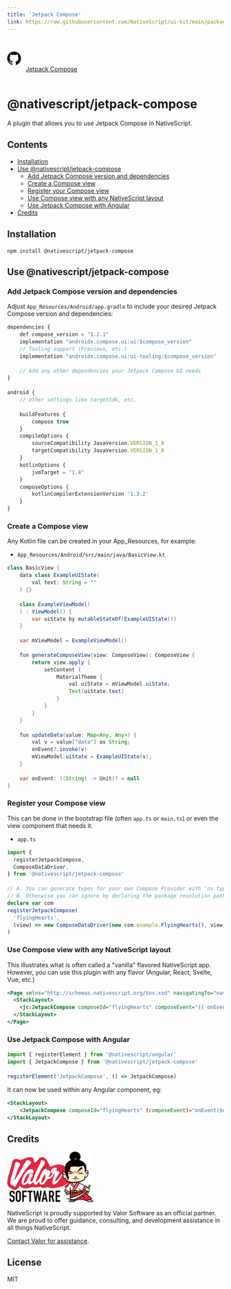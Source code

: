 ```yaml
---
title: 'Jetpack Compose'
link: https://raw.githubusercontent.com/NativeScript/ui-kit/main/packages/jetpack-compose/README.md
---
```


<div style="width: 100%; padding: 1.2em 0em">
	<img alt="github logo" src="../assets/images/github/GitHub-Mark-32px.png" style="display: inline; margin: 1em 0.5em 1em 0em">
	<a href="https://github.com/NativeScript/ui-kit/tree/main/packages/jetpack-compose" target="_blank" noopener>Jetpack Compose</a>
</div>

# @nativescript/jetpack-compose

A plugin that allows you to use Jetpack Compose in NativeScript.

## Contents

- [Installation](#installation)
- [Use @nativescript/jetpack-compose](#use-nativescriptjetpack-compose)
  - [Add Jetpack Compose version and dependencies](#add-jetpack-compose-version-and-dependencies)
  - [Create a Compose view](#create-a-compose-view)
  - [Register your Compose view](#register-your-compose-view)
  - [Use Compose view with any NativeScript layout](#use-compose-view-with-any-nativescript-layout)
  - [Use Jetpack Compose with Angular](#use-jetpack-compose-with-angular)
- [Credits](#credits)

## Installation

```cli
npm install @nativescript/jetpack-compose
```

## Use @nativescript/jetpack-compose

### Add Jetpack Compose version and dependencies

Adjust `App_Resources/Android/app.gradle` to include your desired Jetpack Compose version and dependencies:

```ts
dependencies {
    def compose_version = "1.2.1"
    implementation "androidx.compose.ui:ui:$compose_version"
    // Tooling support (Previews, etc.)
    implementation "androidx.compose.ui:ui-tooling:$compose_version"

    // Add any other dependencies your Jetpack Compose UI needs
}

android {
    // other settings like targetSdk, etc.

    buildFeatures {
        compose true
    }
    compileOptions {
        sourceCompatibility JavaVersion.VERSION_1_8
        targetCompatibility JavaVersion.VERSION_1_8
    }
    kotlinOptions {
        jvmTarget = "1.8"
    }
    composeOptions {
        kotlinCompilerExtensionVersion '1.3.2'
    }
}
```

### Create a Compose view

Any Kotlin file can be created in your App_Resources, for example:

- `App_Resources/Android/src/main/java/BasicView.kt`

```java
class BasicView {
    data class ExampleUIState(
        val text: String = ""
    ) {}

    class ExampleViewModel(
    ) : ViewModel() {
        var uiState by mutableStateOf(ExampleUIState())
    }

    var mViewModel = ExampleViewModel()

    fun generateComposeView(view: ComposeView): ComposeView {
        return view.apply {
            setContent {
                MaterialTheme {
                    val uiState = mViewModel.uiState;
                    Text(uiState.text)
                }
            }
        }
    }

    fun updateData(value: Map<Any, Any>) {
        val v = value["data"] as String;
        onEvent?.invoke(v)
        mViewModel.uiState = ExampleUIState(v);
    }

    var onEvent: ((String) -> Unit)? = null
}
```

### Register your Compose view

This can be done in the bootstrap file (often `app.ts` or `main.ts`) or even the view component that needs it.

- `app.ts`

```typescript
import {
  registerJetpackCompose,
  ComposeDataDriver,
} from '@nativescript/jetpack-compose'

// A. You can generate types for your own Compose Provider with 'ns typings android --aar {path/to/{name}.aar}'
// B. Otherwise you can ignore by declaring the package resolution path you know you provided
declare var com
registerJetpackCompose(
  'flyingHearts',
  (view) => new ComposeDataDriver(new com.example.FlyingHearts(), view)
)
```

### Use Compose view with any NativeScript layout

This illustrates what is often called a "vanilla" flavored NativeScript app. However, you can use this plugin with any flavor (Angular, React, Svelte, Vue, etc.)

```xml
<Page xmlns="http://schemas.nativescript.org/tns.xsd" navigatingTo="navigatingTo" class="page" xmlns:jc="@nativescript/jetpack-compose">
  <StackLayout>
    <jc:JetpackCompose composeId="flyingHearts" composeEvent="{{ onEvent }}" data="{{ text }}"/>
  </StackLayout>
</Page>
```

### Use Jetpack Compose with Angular

```ts
import { registerElement } from '@nativescript/angular'
import { JetpackCompose } from '@nativescript/jetpack-compose'

registerElement('JetpackCompose', () => JetpackCompose)
```

It can now be used within any Angular component, eg:

```xml
<StackLayout>
    <JetpackCompose composeId="flyingHearts" (composeEvent)="onEvent($event)" [data]="data"></JetpackCompose>
</StackLayout>
```

## Credits

<img src="https://raw.githubusercontent.com/valor-software/.github/d947b8547a9d5a6021e4f6af7b1df816c1c5f268/profile/valor-logo%20for-light.png#gh-light-mode-only" alt="Valor Software" width="200" />

NativeScript is proudly supported by Valor Software as an official partner. We are proud to offer guidance, consulting, and development assistance in all things NativeScript.

[Contact Valor for assistance](https://valor-software.com/).

## License

MIT
